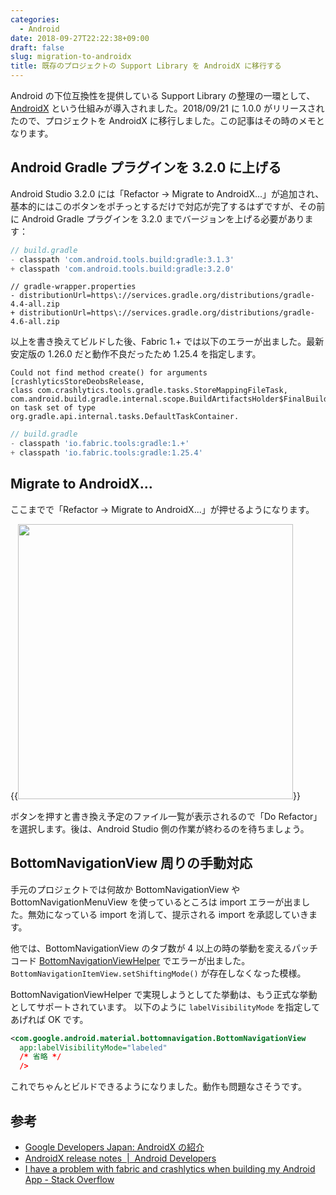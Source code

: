 ```yaml
---
categories:
  - Android
date: 2018-09-27T22:22:38+09:00
draft: false
slug: migration-to-androidx
title: 既存のプロジェクトの Support Library を AndroidX に移行する
---
```


Android の下位互換性を提供している Support Library の整理の一環として、[AndroidX](https://developers-jp.googleblog.com/2018/05/hello-world-androidx.html) という仕組みが導入されました。2018/09/21 に 1.0.0 がリリースされたので、プロジェクトを AndroidX に移行しました。この記事はその時のメモとなります。

## Android Gradle プラグインを 3.2.0 に上げる

Android Studio 3.2.0 には「Refactor -> Migrate to AndroidX...」が追加され、基本的にはこのボタンをポチっとするだけで対応が完了するはずですが、その前に Android Gradle プラグインを 3.2.0 までバージョンを上げる必要があります：

```gradle
// build.gradle
- classpath 'com.android.tools.build:gradle:3.1.3'
+ classpath 'com.android.tools.build:gradle:3.2.0'
```

```
// gradle-wrapper.properties
- distributionUrl=https\://services.gradle.org/distributions/gradle-4.4-all.zip
+ distributionUrl=https\://services.gradle.org/distributions/gradle-4.6-all.zip
```

以上を書き換えてビルドした後、Fabric 1.+ では以下のエラーが出ました。最新安定版の 1.26.0 だと動作不良だったため 1.25.4 を指定します。

```
Could not find method create() for arguments 
[crashlyticsStoreDeobsRelease, 
class com.crashlytics.tools.gradle.tasks.StoreMappingFileTask, 
com.android.build.gradle.internal.scope.BuildArtifactsHolder$FinalBuildableArtifact@1711854a] 
on task set of type org.gradle.api.internal.tasks.DefaultTaskContainer.
```

```gradle
// build.gradle
- classpath 'io.fabric.tools:gradle:1.+'
+ classpath 'io.fabric.tools:gradle:1.25.4'
```

## Migrate to AndroidX…

ここまでで「Refactor -> Migrate to AndroidX...」が押せるようになります。

{{<img alt="" src="/images/2018/09/migration-to-androidx.png" width="440" height="440">}}

ボタンを押すと書き換え予定のファイル一覧が表示されるので「Do Refactor」を選択します。後は、Android Studio 側の作業が終わるのを待ちましょう。

## BottomNavigationView 周りの手動対応

手元のプロジェクトでは何故か BottomNavigationView や BottomNavigationMenuView を使っているところは import エラーが出ました。無効になっている import を消して、提示される import を承認していきます。

他では、BottomNavigationView のタブ数が 4 以上の時の挙動を変えるパッチコード [BottomNavigationViewHelper](https://github.com/DroidKaigi/conference-app-2017/blob/master/app/src/main/java/io/github/droidkaigi/confsched2017/view/helper/BottomNavigationViewHelper.java) でエラーが出ました。`BottomNavigationItemView.setShiftingMode()` が存在しなくなった模様。

BottomNavigationViewHelper で実現しようとしてた挙動は、もう正式な挙動としてサポートされています。
以下のように `labelVisibilityMode` を指定してあげれば OK です。

```xml
<com.google.android.material.bottomnavigation.BottomNavigationView
  app:labelVisibilityMode="labeled"
  /* 省略 */
  />
```

これでちゃんとビルドできるようになりました。動作も問題なさそうです。

## 参考

- [Google Developers Japan: AndroidX の紹介](https://developers-jp.googleblog.com/2018/05/hello-world-androidx.html)
- [AndroidX release notes  |  Android Developers](https://developer.android.com/topic/libraries/support-library/androidx-rn)
- [I have a problem with fabric and crashlytics when building my Android App - Stack Overflow](https://stackoverflow.com/questions/52493141/i-have-a-problem-with-fabric-and-crashlytics-when-building-my-android-app)
